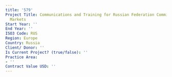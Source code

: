 ```yaml
---
title: '579'
Project Title: Communications and Training for Russian Federation Commission on Securities
  Markets
Start Year: ''
End Year: ''
ISO3 Code: RUS
Region: Europe
Country: Russia
Client/ Donor: ''
Is Current Project? (true/false): ''
Practice Area:
- ''
Contract Value USD: ''
---
```


